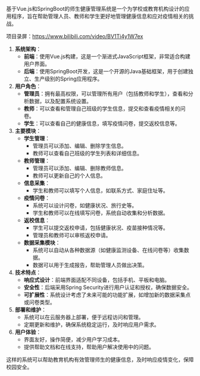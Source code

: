 ﻿基于Vue.js和SpringBoot的师生健康管理系统是一个为学校或教育机构设计的应用程序，旨在帮助管理人员、教师和学生更好地管理健康信息和应对疫情相关的挑战。

项目录屏：https://www.bilibili.com/video/BV1Ti4y1W7ex

1. **系统架构**：
   - **前端**：使用Vue.js构建，这是一个渐进式JavaScript框架，非常适合构建用户界面。
   - **后端**：使用SpringBoot开发，这是一个开源的Java基础框架，用于创建独立、生产级别的Spring应用程序。
2. **用户角色**：
   - **管理员**：拥有最高权限，可以管理所有用户（包括教师和学生），查看和分析数据，以及配置系统设置。
   - **教师**：可以查看和管理自己班级的学生信息，提交和查看疫情相关的问卷。
   - **学生**：可以查看自己的健康信息，填写疫情问卷，提交返校信息等。
3. **主要模块**：
   - **学生管理**：
     - 管理员可以添加、编辑、删除学生信息。
     - 教师可以查看自己班级的学生列表和详细信息。
   - **教师管理**：
     - 管理员可以添加、编辑、删除教师信息。
     - 教师可以更新自己的个人信息。
   - **信息采集**：
     - 学生和教师可以填写个人信息，如联系方式、家庭住址等。
   - **疫情问卷**：
     - 系统可以设计问卷，如健康状况、旅行史等。
     - 学生和教师可以在线填写问卷，系统自动收集和分析数据。
   - **返校信息**：
     - 学生可以提交返校申请，包括健康状况、疫苗接种情况等。
     - 管理员和教师可以审核返校申请。
   - **数据采集模块**：
     - 系统可以自动从各种数据源（如健康监测设备、在线问卷等）收集数据。
     - 数据可以用于生成报告，帮助管理人员做出决策。
4. **技术特点**：
   - **响应式设计**：前端界面适配不同设备，包括手机、平板和电脑。
   - **安全性**：后端采用Spring Security进行用户认证和授权，确保数据安全。
   - **可扩展性**：系统设计考虑了未来可能的功能扩展，如增加新的数据采集点或问卷类型。
5. **部署和维护**：
   - 系统可以在云服务器上部署，便于远程访问和管理。
   - 定期更新和维护，确保系统稳定运行，及时响应用户需求。
6. **用户体验**：
   - 界面友好，操作简便，减少用户学习成本。
   - 提供帮助文档和在线支持，帮助用户解决使用中的问题。

这样的系统可以帮助教育机构有效管理师生的健康信息，及时响应疫情变化，保障校园安全。